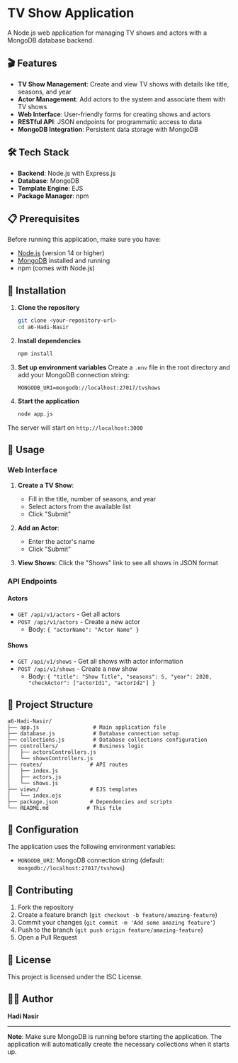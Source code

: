 # TV Show Application

A Node.js web application for managing TV shows and actors with a MongoDB database backend.

## 🎬 Features

- **TV Show Management**: Create and view TV shows with details like title, seasons, and year
- **Actor Management**: Add actors to the system and associate them with TV shows
- **Web Interface**: User-friendly forms for creating shows and actors
- **RESTful API**: JSON endpoints for programmatic access to data
- **MongoDB Integration**: Persistent data storage with MongoDB

## 🛠️ Tech Stack

- **Backend**: Node.js with Express.js
- **Database**: MongoDB
- **Template Engine**: EJS
- **Package Manager**: npm

## 📋 Prerequisites

Before running this application, make sure you have:

- [Node.js](https://nodejs.org/) (version 14 or higher)
- [MongoDB](https://www.mongodb.com/) installed and running
- npm (comes with Node.js)

## 🚀 Installation

1. **Clone the repository**

   ```bash
   git clone <your-repository-url>
   cd a6-Hadi-Nasir
   ```

2. **Install dependencies**

   ```bash
   npm install
   ```

3. **Set up environment variables**
   Create a `.env` file in the root directory and add your MongoDB connection string:

   ```
   MONGODB_URI=mongodb://localhost:27017/tvshows
   ```

4. **Start the application**
   ```bash
   node app.js
   ```

The server will start on `http://localhost:3000`

## 📖 Usage

### Web Interface

1. **Create a TV Show**:

   - Fill in the title, number of seasons, and year
   - Select actors from the available list
   - Click "Submit"

2. **Add an Actor**:

   - Enter the actor's name
   - Click "Submit"

3. **View Shows**: Click the "Shows" link to see all shows in JSON format

### API Endpoints

#### Actors

- `GET /api/v1/actors` - Get all actors
- `POST /api/v1/actors` - Create a new actor
  - Body: `{ "actorName": "Actor Name" }`

#### Shows

- `GET /api/v1/shows` - Get all shows with actor information
- `POST /api/v1/shows` - Create a new show
  - Body: `{ "title": "Show Title", "seasons": 5, "year": 2020, "checkActor": ["actorId1", "actorId2"] }`

## 📁 Project Structure

```
a6-Hadi-Nasir/
├── app.js                 # Main application file
├── database.js            # Database connection setup
├── collections.js         # Database collections configuration
├── controllers/           # Business logic
│   ├── actorsControllers.js
│   └── showsControllers.js
├── routes/               # API routes
│   ├── index.js
│   ├── actors.js
│   └── shows.js
├── views/                # EJS templates
│   └── index.ejs
├── package.json          # Dependencies and scripts
└── README.md            # This file
```

## 🔧 Configuration

The application uses the following environment variables:

- `MONGODB_URI`: MongoDB connection string (default: `mongodb://localhost:27017/tvshows`)

## 🤝 Contributing

1. Fork the repository
2. Create a feature branch (`git checkout -b feature/amazing-feature`)
3. Commit your changes (`git commit -m 'Add some amazing feature'`)
4. Push to the branch (`git push origin feature/amazing-feature`)
5. Open a Pull Request

## 📝 License

This project is licensed under the ISC License.

## 👨‍💻 Author

**Hadi Nasir**

---

**Note**: Make sure MongoDB is running before starting the application. The application will automatically create the necessary collections when it starts up.
